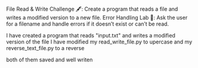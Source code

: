 File Read & Write Challenge 🖋️: Create a program that reads a file and writes a modified version to a new file.
Error Handling Lab 🧪: Ask the user for a filename and handle errors if it doesn’t exist or can’t be read.

I have created a program that reads "input.txt" and writes a modified version of the file
I have modified my read_write_file.py to upercase and my reverse_text_file.py to a reverse

both of them saved and well writen
